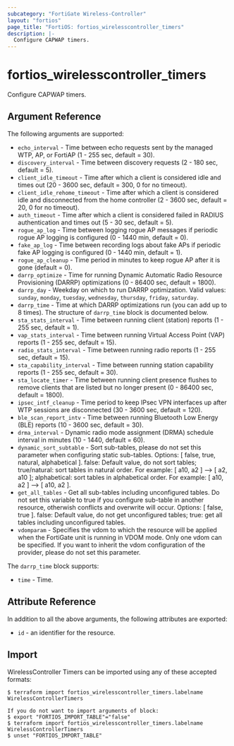 ```yaml
---
subcategory: "FortiGate Wireless-Controller"
layout: "fortios"
page_title: "FortiOS: fortios_wirelesscontroller_timers"
description: |-
  Configure CAPWAP timers.
---
```


# fortios_wirelesscontroller_timers
Configure CAPWAP timers.

## Argument Reference

The following arguments are supported:

* `echo_interval` - Time between echo requests sent by the managed WTP, AP, or FortiAP (1 - 255 sec, default = 30).
* `discovery_interval` - Time between discovery requests (2 - 180 sec, default = 5).
* `client_idle_timeout` - Time after which a client is considered idle and times out (20 - 3600 sec, default = 300, 0 for no timeout).
* `client_idle_rehome_timeout` - Time after which a client is considered idle and disconnected from the home controller (2 - 3600 sec, default = 20, 0 for no timeout).
* `auth_timeout` - Time after which a client is considered failed in RADIUS authentication and times out (5 - 30 sec, default = 5).
* `rogue_ap_log` - Time between logging rogue AP messages if periodic rogue AP logging is configured (0 - 1440 min, default = 0).
* `fake_ap_log` - Time between recording logs about fake APs if periodic fake AP logging is configured (0 - 1440 min, default = 1).
* `rogue_ap_cleanup` - Time period in minutes to keep rogue AP after it is gone (default = 0).
* `darrp_optimize` - Time for running Dynamic Automatic Radio Resource Provisioning (DARRP) optimizations (0 - 86400 sec, default = 1800).
* `darrp_day` - Weekday on which to run DARRP optimization. Valid values: `sunday`, `monday`, `tuesday`, `wednesday`, `thursday`, `friday`, `saturday`.
* `darrp_time` - Time at which DARRP optimizations run (you can add up to 8 times). The structure of `darrp_time` block is documented below.
* `sta_stats_interval` - Time between running client (station) reports (1 - 255 sec, default = 1).
* `vap_stats_interval` - Time between running Virtual Access Point (VAP) reports (1 - 255 sec, default = 15).
* `radio_stats_interval` - Time between running radio reports (1 - 255 sec, default = 15).
* `sta_capability_interval` - Time between running station capability reports (1 - 255 sec, default = 30).
* `sta_locate_timer` - Time between running client presence flushes to remove clients that are listed but no longer present (0 - 86400 sec, default = 1800).
* `ipsec_intf_cleanup` - Time period to keep IPsec VPN interfaces up after WTP sessions are disconnected (30 - 3600 sec, default = 120).
* `ble_scan_report_intv` - Time between running Bluetooth Low Energy (BLE) reports (10 - 3600 sec, default = 30).
* `drma_interval` - Dynamic radio mode assignment (DRMA) schedule interval in minutes (10 - 1440, default = 60).
* `dynamic_sort_subtable` - Sort sub-tables, please do not set this parameter when configuring static sub-tables. Options: [ false, true, natural, alphabetical ]. false: Default value, do not sort tables; true/natural: sort tables in natural order. For example: [ a10, a2 ] --> [ a2, a10 ]; alphabetical: sort tables in alphabetical order. For example: [ a10, a2 ] --> [ a10, a2 ].
* `get_all_tables` - Get all sub-tables including unconfigured tables. Do not set this variable to true if you configure sub-table in another resource, otherwish conflicts and overwrite will occur. Options: [ false, true ]. false: Default value, do not get unconfigured tables; true: get all tables including unconfigured tables. 
* `vdomparam` - Specifies the vdom to which the resource will be applied when the FortiGate unit is running in VDOM mode. Only one vdom can be specified. If you want to inherit the vdom configuration of the provider, please do not set this parameter.

The `darrp_time` block supports:

* `time` - Time.


## Attribute Reference

In addition to all the above arguments, the following attributes are exported:
* `id` - an identifier for the resource.

## Import

WirelessController Timers can be imported using any of these accepted formats:
```
$ terraform import fortios_wirelesscontroller_timers.labelname WirelessControllerTimers

If you do not want to import arguments of block:
$ export "FORTIOS_IMPORT_TABLE"="false"
$ terraform import fortios_wirelesscontroller_timers.labelname WirelessControllerTimers
$ unset "FORTIOS_IMPORT_TABLE"
```
